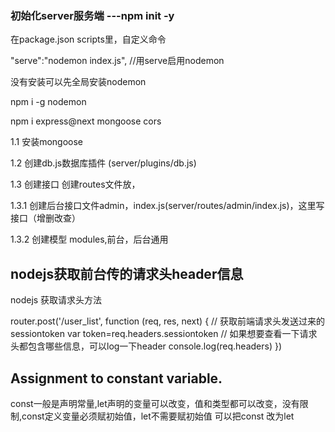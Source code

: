 ### 初始化server服务端 ---npm init -y

在package.json scripts里，自定义命令

"serve":"nodemon index.js",   //用serve启用nodemon

没有安装可以先全局安装nodemon

npm i -g nodemon

npm i express@next mongoose cors

1.1 安装mongoose

1.2 创建db.js数据库插件  (server/plugins/db.js)

1.3 创建接口 创建routes文件放， 

1.3.1 创建后台接口文件admin，index.js(server/routes/admin/index.js)，这里写接口（增删改查）

1.3.2 创建模型 modules,前台，后台通用

## nodejs获取前台传的请求头header信息

nodejs 获取请求头方法

router.post('/user_list', function (req, res, next) {
	// 获取前端请求头发送过来的sessiontoken 
 	var token=req.headers.sessiontoken 
 	// 如果想要查看一下请求头都包含哪些信息，可以log一下header
 	console.log(req.headers)
})
## Assignment to constant variable.

const一般是声明常量,let声明的变量可以改变，值和类型都可以改变，没有限制,const定义变量必须赋初始值，let不需要赋初始值
可以把const 改为let
